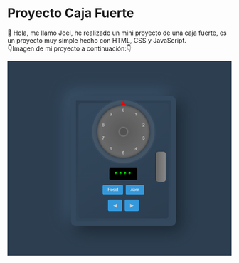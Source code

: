 # Proyecto Caja Fuerte
👋 Hola, me llamo Joel, he realizado un mini proyecto de una caja fuerte, es un proyecto muy simple hecho con HTML, CSS y JavaScript.<br>👇Imagen de mi proyecto a continuación:👇<br> 

![CajaFuerte](https://github.com/Decta-Cubitus/CajaFuerte/blob/main/safe1.png)


